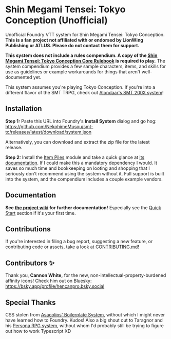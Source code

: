 # Shin Megami Tensei: Tokyo Conception (Unofficial)

Unofficial Foundry VTT system for Shin Megami Tensei: Tokyo Conception. **This is a fan project not affiliated with or endorsed by LionWing Publishing or ATLUS. Please do not contact them for support.**

**This system does not include a rules compendium. A copy of the [Shin Megami Tensei: Tokyo Conception Core Rulebook](https://lionwingpublishing.com/collections/shin-megami-tensei-iii-nocturne-the-roleplaying-game-tokyo-conception-core-rulebook) is required to play.** The system compendium provides a few sample characters, items, and skills for use as guidelines or example workarounds for things that aren't well-documented yet.

This system assumes you're playing Tokyo Conception. If you're into a different flavor of the SMT TRPG, check out [Alondaar's SMT 200X system](https://github.com/Alondaar/smt-200x)!

## Installation

**Step 1:** Paste this URL into Foundry's **Install System** dialog and go hog: <https://github.com/NekohimeMusou/smt-tc/releases/latest/download/system.json>

Alternatively, you can download and extract the zip file for the latest release.

**Step 2:** Install the [Item Piles](https://foundryvtt.com/packages/item-piles) module and take a quick glance at [its documentation](https://fantasycomputer.works/FoundryVTT-ItemPiles/#/). If I could make this a mandatory dependency I would. It saves so much time and bookkeeping on looting and shopping that I seriously don't recommend using the system without it. Full support is built into the system, and the compendium includes a couple example vendors.

## Documentation

**See [the project wiki](https://github.com/NekohimeMusou/smt-tc/wiki) for further documentation!** Especially see the [Quick Start](https://github.com/NekohimeMusou/smt-tc/wiki/Quick-Start) section if it's your first time.

## Contributions

If you're interested in filing a bug report, suggesting a new feature, or contributing code or assets, take a look at [CONTRIBUTING.md](https://github.com/NekohimeMusou/smt-tc/blob/main/CONTRIBUTING.md)!

## Contributors ✨

Thank you, **Cannon White,** for the new, non-intellectual-property-burdened affinity icons! Check him out on Bluesky: <https://bsky.app/profile/hencanpro.bsky.social>

## Special Thanks

CSS stolen from [Asacolips' Boilerplate System](https://github.com/asacolips-projects/boilerplate), without which I might never have learned how to Foundry. Kudos!
Also a big shout out to Taragnor and his [Persona RPG system](https://github.com/taragnor/persona), without whom I'd probably still be trying to figure out how to work Typescript XD
